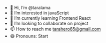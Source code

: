 - 👋 Hi, I’m @taralama
- 👀 I’m interested in javaScript
- 🌱 I’m currently learning Frontend React
- 💞️ I’m looking to collaborate on project
- 📫 How to reach me tarahero65@gmail.com
- 😄 Pronouns: Start


<!---
taralama/taralama is a ✨ special ✨ repository because its `README.md` (this file) appears on your GitHub profile.
You can click the Preview link to take a look at your changes.
--->
